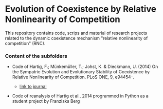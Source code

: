 Evolution of Coexistence by Relative Nonlinearity of Competition
===============================

This repository contains code, scrips and material of research projects related to the dynamic coexistence mechanism "relative nonlinearity of competition" (RNC).



### Content of the subfolders

* Code of Hartig, F.; Münkemüller, T.; Johst, K. & Dieckmann, U. (2014) On the Sympatric Evolution and Evolutionary Stability of Coexistence by Relative Nonlinearity of Competition. PLoS ONE, 9, e94454-.
  * [link to journal](http://journals.plos.org/plosone/article?id=10.1371/journal.pone.0094454)

* Code of reanalysis of Hartig et al., 2014 programmed in Python as a student project by Franziska Berg
